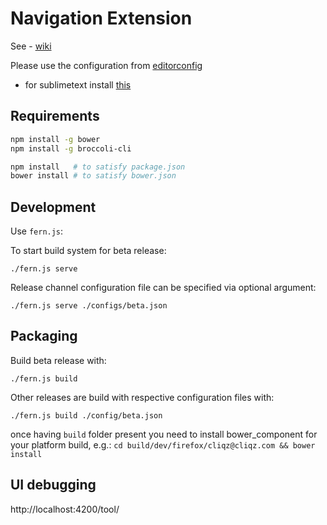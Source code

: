 # Navigation Extension

See - [wiki](https://github.com/cliqz/navigation-extension/wiki)

Please use the configuration from [editorconfig](https://github.com/cliqz/navigation-extension/blob/master/.editorconfig)
 - for sublimetext install [this](https://github.com/sindresorhus/editorconfig-sublime)

## Requirements

```bash
npm install -g bower
npm install -g broccoli-cli

npm install   # to satisfy package.json
bower install # to satisfy bower.json
```

## Development

Use `fern.js`:

To start build system for beta release:

`./fern.js serve`

Release channel configuration file can be specified via optional argument:

`./fern.js serve ./configs/beta.json`

## Packaging

Build beta release with:

`./fern.js build`

Other releases are build with respective configuration files with:

`./fern.js build ./config/beta.json`

once having `build` folder present you need to install bower_component for your platform build, e.g.:
`cd build/dev/firefox/cliqz@cliqz.com && bower install`

## UI debugging

http://localhost:4200/tool/
